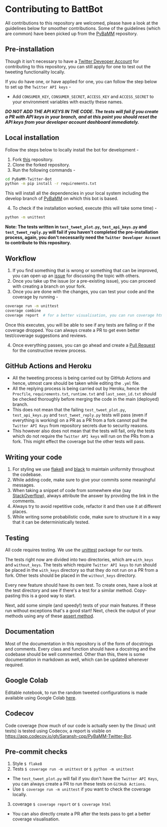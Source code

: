 # Contributing to BattBot

All contributions to this repository are welcomed, please have a look at the guidelines below for smoother contributions.
Some of the guidelines (which are common) have been picked up from the [PyBaMM](https://github.com/pybamm-team/PyBaMM/blob/develop/CONTRIBUTING.md) repository.

## Pre-installation
Though it isn't necessary to have a [Twitter Deveoper Account](https://developer.twitter.com/en/apply-for-access) for contributing to this repository, you can still apply for one to test out the tweeting functionality locally.

If you do have one, or have applied for one, you can follow the step below to set up the `Twitter API keys` -
- Add `CONSUMER_KEY`, `CONSUMER_SECRET`, `ACCESS_KEY` and `ACCESS_SECRET` to your environment variables with exactly these names.

***DO NOT ADD THE API KEYS IN THE CODE. The tests will fail if you create a PR with API keys in your branch, and at this point you should reset the API keys from your developer account dashboard immediately.***

## Local installation
Follow the steps below to locally install the bot for development -
1. Fork [this](https://github.com/pybamm-team/BattBot) repository.
2. Clone the forked repository.
3. Run the following commands - 
```bash
cd PyBaMM-Twitter-Bot
python -m pip install -r requirements.txt
```
This will install all the dependencies in your local system including the develop branch of [PyBaMM](https://github.com/pybamm-team/PyBaMM) on which this bot is based.

4. To check if the installation worked, execute (this will take some time) - 
```bash
python -m unittest
```
**Note: The tests written in `test_tweet_plot.py`, `test_api_keys.py` and `test_tweet_reply.py` will fail if you haven't completed the pre-installation process, again, you don't necessarily need the `Twitter Developer Account` to contribute to this repository.**

## Workflow
1. If you find something that is wrong or something that can be improved, you can open up an [issue](https://github.com/pybamm-team/BattBot/issues) for discussing the topic with others.
2. Once you take up the issue (or a pre-existing issue), you can proceed with creating a branch on your fork.
3. Once you are done with the changes, you can test your code and the coverage by running -
```bash
coverage run -m unittest
coverage combine
coverage report  # for a better visualisation, you can run coverage html
```
Once this executes, you will be able to see if any tests are failing or if the coverage dropped. You can always create a PR to get even better test/coverage suggestions and reviews.

4. Once everything passes, you can go ahead and create a [Pull Request](https://github.com/pybamm-team/BattBot/pulls) for the constructive review process.

## GitHub Actions and Heroku
 - All the tweeting process is being carried out by GitHub Actions and hence, utmost care should be taken while editing the `.yml` file.
 - All the replying process is being carried out by Heroku, hence the `Procfile`, `requirements.txt`, `runtime.txt` and `last_seen_id.txt` should be checked thoroughly before merging the code in the main (deployed) branch.
 - This does not mean that the failing `test_tweet_plot.py`, `test_api_keys.py` and `test_tweet_reply.py` tests will pass (even if everything is working) on a PR as a PR from a fork cannot pull the `Twitter API Keys` from repository secrets due to security reasons.
 - This however also does not mean that the tests will fail, only the tests which do not require the `Twitter API keys` will run on the PRs from a fork. This might effect the coverage but the other tests will pass.

## Writing your code
1. For styling we use [flake8](https://pypi.org/project/flake8/) and [black](https://pypi.org/project/black/) to maintain uniformity throughout the codebase.
2. While adding code, make sure to give your commits some meaningful messages.
3. When taking a snippet of code from somewhere else (say [StackOverflow](https://stackoverflow.com/)), always attribute the answer by providing the link in the comments.
4. Always try to avoid repetitive code, refactor it and then use it at different places.
5. While writing some probabilistic code, make sure to structure it in a way that it can be deterministically tested.

## Testing
All code requires testing. We use the [unittest](https://docs.python.org/3/library/unittest.html) package for our tests.

The tests right now are divided into two directories, which are `with_keys` and `without_keys`. The tests which require `Twitter API keys` to run should be placed in the `with_keys` directory so that they do not run on a PR from a fork. Other tests should be placed in the `without_keys` directory.

Every new feature should have its own test. To create ones, have a look at the test directory and see if there's a test for a similar method. Copy-pasting this is a good way to start.

Next, add some simple (and speedy!) tests of your main features. If these run without exceptions that's a good start! Next, check the output of your methods using any of these [assert method](https://docs.python.org/3.3/library/unittest.html#assert-methods).

## Documentation
Most of the documentation in this repository is of the form of docstrings and comments. Every class and function should have a docstring and the codebase should be well commented. Other than this, there is some documentation in markdown as well, which can be updated whenever required.

## Google Colab
Editable notebook, to run the random tweeted configurations is made available using Google Colab [here](https://colab.research.google.com/github/pybamm-team/BattBot/blob/main/).

## Codecov
Code coverage (how much of our code is actually seen by the (linux) unit tests) is tested using Codecov, a report is visible on https://app.codecov.io/gh/Saransh-cpp/PyBaMM-Twitter-Bot.

## Pre-commit checks
1. Style `$ flake8`
2. Tests `$ coverage run -m unittest` or `$ python -m unittest`
- The `test_tweet_plot.py` will fail if you don't have the `Twitter API Keys`, you can always create a PR to run these tests on `GitHub Actions`.
- Use `$ coverage run -m unittest` if you want to check the coverage locally.
3. coverage `$ coverage report` or `$ coverage html`
- You can also directly create a PR after the tests pass to get a better coverage visualisation.
